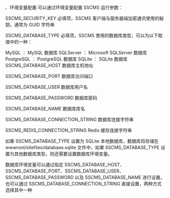 、环境变量配置
可以通过环境变量配置 SSCMS 运行参数：

SSCMS_SECURITY_KEY 必填项，SSCMS 客户端与服务器端加密通讯使用的秘钥，通常为 GUID 字符串

SSCMS_DATABASE_TYPE 必填项，SSCMS 使用的数据库类型，可以为以下取值中的一种：

MySQL ： MySQL 数据库
SQLServer ： Microsoft SQLServer 数据库
PostgreSQL ： PostgreSQL 数据库
SQLite ： SQLite 数据库
SSCMS_DATABASE_HOST 数据库主机地址

SSCMS_DATABASE_PORT 数据库访问端口

SSCMS_DATABASE_USER 数据库用户名

SSCMS_DATABASE_PASSWORD 数据库密码

SSCMS_DATABASE_NAME 数据库库名

SSCMS_DATABASE_CONNECTION_STRING 数据库连接字符串

SSCMS_REDIS_CONNECTION_STRING Redis 缓存连接字符串

如果 SSCMS_DATABASE_TYPE 设置为 SQLite 本地数据库，数据库将存储在 wwwroot/sitefiles/database.sqlite 文件中，如果 SSCMS_DATABASE_TYPE 设置为其他数据库类型，则还需要设置数据库环境变量。

数据库环境变量可以通过指定 SSCMS_DATABASE_HOST、SSCMS_DATABASE_PORT、SSCMS_DATABASE_USER、SSCMS_DATABASE_PASSWORD 以及 SSCMS_DATABASE_NAME 进行设置，也可以通过 SSCMS_DATABASE_CONNECTION_STRING 直接设置，两种方式选择其中一种